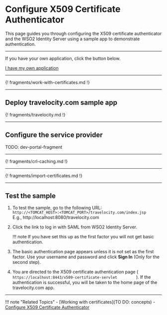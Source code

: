 # Configure X509 Certificate Authenticator

This page guides you through configuring the X509 certificate authenticator and the WSO2 Identity Server using a sample app to demonstrate authentication.

---

If you have your own application, click the button below.

<a class="samplebtn_a" href="../../guides/mfa/x509"   rel="nofollow noopener">I have my own application</a>

---

{! fragments/work-with-certificates.md !}

---

## Deploy travelocity.com sample app

{! fragments/travelocity.md !}

---

## Configure the service provider

TODO: dev-portal-fragment

---

{! fragments/crl-caching.md !}

---

{! fragments/import-certificates.md !}

---

## Test the sample

1.  To test the sample, go to the following URL:
    `          http://<TOMCAT_HOST>:<TOMCAT_PORT>/travelocity.com/index.jsp         `
    E.g., http://localhost:8080/travelocity.com
2.  Click the link to log in with SAML from WSO2 Identity Server.

    !!! note
        If you have set this up as the first factor you will not
        get basic authentication.

3.  The basic authentication page appears unless it is not set as the
    first factor. Use your username and password and click **Sign In**
    (Only for the second step).  

4.  You are directed to the X509 certificate authentication page (
    `          https://localhost:8443/x509-certificate-servlet         `
    ). If the authentication is successful, you will be taken to the home page of the travelocity.com app.  

---

!!! note "Related Topics"
    - [Working with certificates](TO DO: concepts)
    - [Configure X509 Certificate Authenticator](../../guides/mfa/x509)